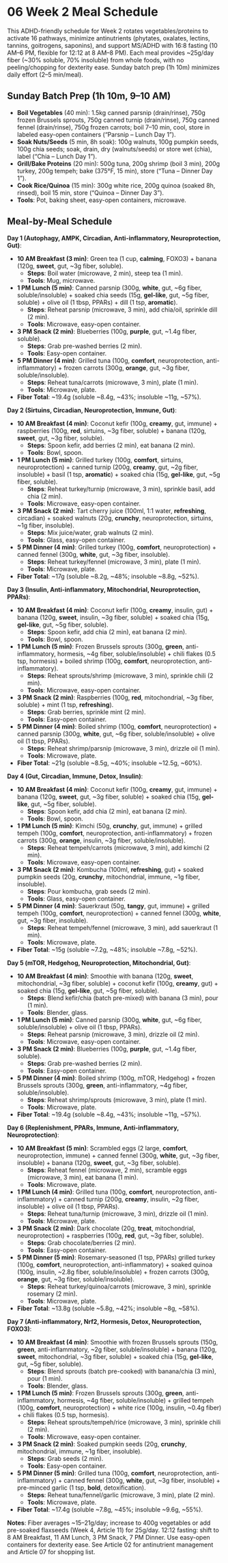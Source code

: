 # 06 Week 2 Meal Schedule

This ADHD-friendly schedule for Week 2 rotates vegetables/proteins to activate 16 pathways, minimize antinutrients (phytates, oxalates, lectins, tannins, goitrogens, saponins), and support MS/ADHD with 16:8 fasting (10 AM–6 PM, flexible for 12:12 at 8 AM–8 PM). Each meal provides ~25g/day fiber (~30% soluble, 70% insoluble) from whole foods, with no peeling/chopping for dexterity ease. Sunday batch prep (1h 10m) minimizes daily effort (2–5 min/meal).

## Sunday Batch Prep (1h 10m, 9–10 AM)
- **Boil Vegetables** (40 min): 1.5kg canned parsnip (drain/rinse), 750g frozen Brussels sprouts, 750g canned turnip (drain/rinse), 750g canned fennel (drain/rinse), 750g frozen carrots; boil 7–10 min, cool, store in labeled easy-open containers (“Parsnip – Lunch Day 1”).
- **Soak Nuts/Seeds** (5 min, 8h soak): 100g walnuts, 100g pumpkin seeds, 100g chia seeds; soak, drain, dry (walnuts/seeds) or store wet (chia), label (“Chia – Lunch Day 1”).
- **Grill/Bake Proteins** (20 min): 500g tuna, 200g shrimp (boil 3 min), 200g turkey, 200g tempeh; bake (375°F, 15 min), store (“Tuna – Dinner Day 1”).
- **Cook Rice/Quinoa** (15 min): 300g white rice, 200g quinoa (soaked 8h, rinsed), boil 15 min, store (“Quinoa – Dinner Day 3”).
- **Tools**: Pot, baking sheet, easy-open containers, microwave.

## Meal-by-Meal Schedule
**Day 1 (Autophagy, AMPK, Circadian, Anti-inflammatory, Neuroprotection, Gut)**:
- **10 AM Breakfast (3 min)**: Green tea (1 cup, **calming**, FOXO3) + banana (120g, **sweet**, gut, ~3g fiber, soluble).
  - **Steps**: Boil water (microwave, 2 min), steep tea (1 min).
  - **Tools**: Mug, microwave.
- **1 PM Lunch (5 min)**: Canned parsnip (300g, **white**, gut, ~6g fiber, soluble/insoluble) + soaked chia seeds (15g, **gel-like**, gut, ~5g fiber, soluble) + olive oil (1 tbsp, PPARs) + dill (1 tsp, **aromatic**).
  - **Steps**: Reheat parsnip (microwave, 3 min), add chia/oil, sprinkle dill (2 min).
  - **Tools**: Microwave, easy-open container.
- **3 PM Snack (2 min)**: Blueberries (100g, **purple**, gut, ~1.4g fiber, soluble).
  - **Steps**: Grab pre-washed berries (2 min).
  - **Tools**: Easy-open container.
- **5 PM Dinner (4 min)**: Grilled tuna (100g, **comfort**, neuroprotection, anti-inflammatory) + frozen carrots (300g, **orange**, gut, ~3g fiber, soluble/insoluble).
  - **Steps**: Reheat tuna/carrots (microwave, 3 min), plate (1 min).
  - **Tools**: Microwave, plate.
- **Fiber Total**: ~19.4g (soluble ~8.4g, ~43%; insoluble ~11g, ~57%).

**Day 2 (Sirtuins, Circadian, Neuroprotection, Immune, Gut)**:
- **10 AM Breakfast (4 min)**: Coconut kefir (100g, **creamy**, gut, immune) + raspberries (100g, **red**, sirtuins, ~3g fiber, soluble) + banana (120g, **sweet**, gut, ~3g fiber, soluble).
  - **Steps**: Spoon kefir, add berries (2 min), eat banana (2 min).
  - **Tools**: Bowl, spoon.
- **1 PM Lunch (5 min)**: Grilled turkey (100g, **comfort**, sirtuins, neuroprotection) + canned turnip (200g, **creamy**, gut, ~2g fiber, insoluble) + basil (1 tsp, **aromatic**) + soaked chia (15g, **gel-like**, gut, ~5g fiber, soluble).
  - **Steps**: Reheat turkey/turnip (microwave, 3 min), sprinkle basil, add chia (2 min).
  - **Tools**: Microwave, easy-open container.
- **3 PM Snack (2 min)**: Tart cherry juice (100ml, 1:1 water, **refreshing**, circadian) + soaked walnuts (20g, **crunchy**, neuroprotection, sirtuins, ~1g fiber, insoluble).
  - **Steps**: Mix juice/water, grab walnuts (2 min).
  - **Tools**: Glass, easy-open container.
- **5 PM Dinner (4 min)**: Grilled turkey (100g, **comfort**, neuroprotection) + canned fennel (300g, **white**, gut, ~3g fiber, insoluble).
  - **Steps**: Reheat turkey/fennel (microwave, 3 min), plate (1 min).
  - **Tools**: Microwave, plate.
- **Fiber Total**: ~17g (soluble ~8.2g, ~48%; insoluble ~8.8g, ~52%).

**Day 3 (Insulin, Anti-inflammatory, Mitochondrial, Neuroprotection, PPARs)**:
- **10 AM Breakfast (4 min)**: Coconut kefir (100g, **creamy**, insulin, gut) + banana (120g, **sweet**, insulin, ~3g fiber, soluble) + soaked chia (15g, **gel-like**, gut, ~5g fiber, soluble).
  - **Steps**: Spoon kefir, add chia (2 min), eat banana (2 min).
  - **Tools**: Bowl, spoon.
- **1 PM Lunch (5 min)**: Frozen Brussels sprouts (300g, **green**, anti-inflammatory, hormesis, ~4g fiber, soluble/insoluble) + chili flakes (0.5 tsp, hormesis) + boiled shrimp (100g, **comfort**, neuroprotection, anti-inflammatory).
  - **Steps**: Reheat sprouts/shrimp (microwave, 3 min), sprinkle chili (2 min).
  - **Tools**: Microwave, easy-open container.
- **3 PM Snack (2 min)**: Raspberries (100g, **red**, mitochondrial, ~3g fiber, soluble) + mint (1 tsp, **refreshing**).
  - **Steps**: Grab berries, sprinkle mint (2 min).
  - **Tools**: Easy-open container.
- **5 PM Dinner (4 min)**: Boiled shrimp (100g, **comfort**, neuroprotection) + canned parsnip (300g, **white**, gut, ~6g fiber, soluble/insoluble) + olive oil (1 tbsp, PPARs).
  - **Steps**: Reheat shrimp/parsnip (microwave, 3 min), drizzle oil (1 min).
  - **Tools**: Microwave, plate.
- **Fiber Total**: ~21g (soluble ~8.5g, ~40%; insoluble ~12.5g, ~60%).

**Day 4 (Gut, Circadian, Immune, Detox, Insulin)**:
- **10 AM Breakfast (4 min)**: Coconut kefir (100g, **creamy**, gut, immune) + banana (120g, **sweet**, gut, ~3g fiber, soluble) + soaked chia (15g, **gel-like**, gut, ~5g fiber, soluble).
  - **Steps**: Spoon kefir, add chia (2 min), eat banana (2 min).
  - **Tools**: Bowl, spoon.
- **1 PM Lunch (5 min)**: Kimchi (50g, **crunchy**, gut, immune) + grilled tempeh (100g, **comfort**, neuroprotection, anti-inflammatory) + frozen carrots (300g, **orange**, insulin, ~3g fiber, soluble/insoluble).
  - **Steps**: Reheat tempeh/carrots (microwave, 3 min), add kimchi (2 min).
  - **Tools**: Microwave, easy-open container.
- **3 PM Snack (2 min)**: Kombucha (100ml, **refreshing**, gut) + soaked pumpkin seeds (20g, **crunchy**, mitochondrial, immune, ~1g fiber, insoluble).
  - **Steps**: Pour kombucha, grab seeds (2 min).
  - **Tools**: Glass, easy-open container.
- **5 PM Dinner (4 min)**: Sauerkraut (50g, **tangy**, gut, immune) + grilled tempeh (100g, **comfort**, neuroprotection) + canned fennel (300g, **white**, gut, ~3g fiber, insoluble).
  - **Steps**: Reheat tempeh/fennel (microwave, 3 min), add sauerkraut (1 min).
  - **Tools**: Microwave, plate.
- **Fiber Total**: ~15g (soluble ~7.2g, ~48%; insoluble ~7.8g, ~52%).

**Day 5 (mTOR, Hedgehog, Neuroprotection, Mitochondrial, Gut)**:
- **10 AM Breakfast (4 min)**: Smoothie with banana (120g, **sweet**, mitochondrial, ~3g fiber, soluble) + coconut kefir (100g, **creamy**, gut) + soaked chia (15g, **gel-like**, gut, ~5g fiber, soluble).
  - **Steps**: Blend kefir/chia (batch pre-mixed) with banana (3 min), pour (1 min).
  - **Tools**: Blender, glass.
- **1 PM Lunch (5 min)**: Canned parsnip (300g, **white**, gut, ~6g fiber, soluble/insoluble) + olive oil (1 tbsp, PPARs).
  - **Steps**: Reheat parsnip (microwave, 3 min), drizzle oil (2 min).
  - **Tools**: Microwave, easy-open container.
- **3 PM Snack (2 min)**: Blueberries (100g, **purple**, gut, ~1.4g fiber, soluble).
  - **Steps**: Grab pre-washed berries (2 min).
  - **Tools**: Easy-open container.
- **5 PM Dinner (4 min)**: Boiled shrimp (100g, mTOR, Hedgehog) + frozen Brussels sprouts (300g, **green**, anti-inflammatory, ~4g fiber, soluble/insoluble).
  - **Steps**: Reheat shrimp/sprouts (microwave, 3 min), plate (1 min).
  - **Tools**: Microwave, plate.
- **Fiber Total**: ~19.4g (soluble ~8.4g, ~43%; insoluble ~11g, ~57%).

**Day 6 (Replenishment, PPARs, Immune, Anti-inflammatory, Neuroprotection)**:
- **10 AM Breakfast (5 min)**: Scrambled eggs (2 large, **comfort**, neuroprotection, immune) + canned fennel (300g, **white**, gut, ~3g fiber, insoluble) + banana (120g, **sweet**, gut, ~3g fiber, soluble).
  - **Steps**: Reheat fennel (microwave, 2 min), scramble eggs (microwave, 3 min), eat banana (1 min).
  - **Tools**: Microwave, plate.
- **1 PM Lunch (4 min)**: Grilled tuna (100g, **comfort**, neuroprotection, anti-inflammatory) + canned turnip (200g, **creamy**, insulin, ~2g fiber, insoluble) + olive oil (1 tbsp, PPARs).
  - **Steps**: Reheat tuna/turnip (microwave, 3 min), drizzle oil (1 min).
  - **Tools**: Microwave, plate.
- **3 PM Snack (2 min)**: Dark chocolate (20g, **treat**, mitochondrial, neuroprotection) + raspberries (100g, **red**, gut, ~3g fiber, soluble).
  - **Steps**: Grab chocolate/berries (2 min).
  - **Tools**: Easy-open container.
- **5 PM Dinner (5 min)**: Rosemary-seasoned (1 tsp, PPARs) grilled turkey (100g, **comfort**, neuroprotection, anti-inflammatory) + soaked quinoa (100g, insulin, ~2.8g fiber, soluble/insoluble) + frozen carrots (300g, **orange**, gut, ~3g fiber, soluble/insoluble).
  - **Steps**: Reheat turkey/quinoa/carrots (microwave, 3 min), sprinkle rosemary (2 min).
  - **Tools**: Microwave, plate.
- **Fiber Total**: ~13.8g (soluble ~5.8g, ~42%; insoluble ~8g, ~58%).

**Day 7 (Anti-inflammatory, Nrf2, Hormesis, Detox, Neuroprotection, FOXO3)**:
- **10 AM Breakfast (4 min)**: Smoothie with frozen Brussels sprouts (150g, **green**, anti-inflammatory, ~2g fiber, soluble/insoluble) + banana (120g, **sweet**, mitochondrial, ~3g fiber, soluble) + soaked chia (15g, **gel-like**, gut, ~5g fiber, soluble).
  - **Steps**: Blend sprouts (batch pre-cooked) with banana/chia (3 min), pour (1 min).
  - **Tools**: Blender, glass.
- **1 PM Lunch (5 min)**: Frozen Brussels sprouts (300g, **green**, anti-inflammatory, hormesis, ~4g fiber, soluble/insoluble) + grilled tempeh (100g, **comfort**, neuroprotection) + white rice (100g, insulin, ~0.4g fiber) + chili flakes (0.5 tsp, hormesis).
  - **Steps**: Reheat sprouts/tempeh/rice (microwave, 3 min), sprinkle chili (2 min).
  - **Tools**: Microwave, easy-open container.
- **3 PM Snack (2 min)**: Soaked pumpkin seeds (20g, **crunchy**, mitochondrial, immune, ~1g fiber, insoluble).
  - **Steps**: Grab seeds (2 min).
  - **Tools**: Easy-open container.
- **5 PM Dinner (5 min)**: Grilled tuna (100g, **comfort**, neuroprotection, anti-inflammatory) + canned fennel (300g, **white**, gut, ~3g fiber, insoluble) + pre-minced garlic (1 tsp, **bold**, detoxification).
  - **Steps**: Reheat tuna/fennel/garlic (microwave, 3 min), plate (2 min).
  - **Tools**: Microwave, plate.
- **Fiber Total**: ~17.4g (soluble ~7.8g, ~45%; insoluble ~9.6g, ~55%).

**Notes**: Fiber averages ~15–21g/day; increase to 400g vegetables or add pre-soaked flaxseeds (Week 4, Article 11) for 25g/day. 12:12 fasting: shift to 8 AM Breakfast, 11 AM Lunch, 3 PM Snack, 7 PM Dinner. Use easy-open containers for dexterity ease. See Article 02 for antinutrient management and Article 07 for shopping list.